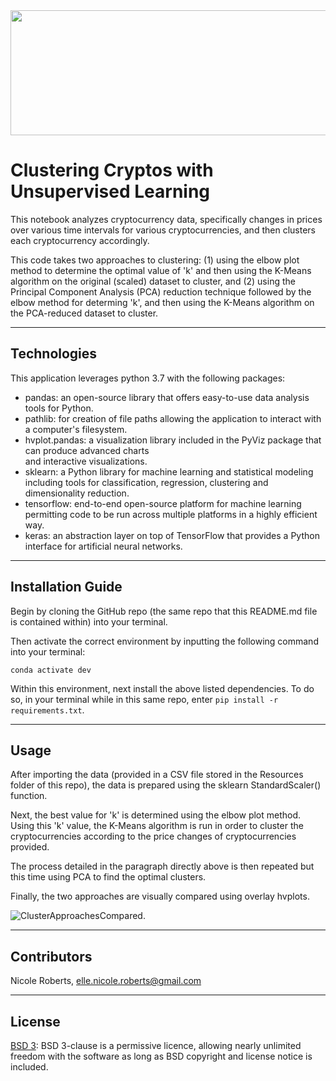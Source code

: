 <img src= "images/clusters.png" width="930" height="200">

# Clustering Cryptos with Unsupervised Learning

This notebook analyzes cryptocurrency data, specifically changes in prices over various time intervals for various cryptocurrencies, and then clusters each cryptocurrency accordingly. 

This code takes two approaches to clustering: (1) using the elbow plot method to determine the optimal value of 'k' and then using the K-Means algorithm on the original (scaled) dataset to cluster, and (2) using the Principal Component Analysis (PCA) reduction technique followed by the elbow method for determing 'k', and then using the K-Means algorithm on the PCA-reduced dataset to cluster.

---
## Technologies

This application leverages python 3.7 with the following packages:

* pandas: an open-source library that offers easy-to-use data analysis tools for Python.
* pathlib: for creation of file paths allowing the application to interact with a computer's filesystem.
* hvplot.pandas: a visualization library included in the PyViz package that can produce advanced charts    
  and interactive visualizations. 
* sklearn: a Python library for machine learning and statistical modeling including tools for classification, regression, clustering and dimensionality reduction.
* tensorflow: end-to-end open-source platform for machine learning permitting code to be run across multiple platforms in a highly efficient way.
* keras: an abstraction layer on top of TensorFlow that provides a Python interface for artificial neural networks.

---
## Installation Guide

Begin by cloning the GitHub repo (the same repo that this README.md file is contained within) into your terminal. 

Then activate the correct environment by inputting the following command into your terminal:

`conda activate dev`

Within this environment, next install the above listed dependencies. To do so, in your terminal while in this same repo, enter `pip install -r requirements.txt`.

---
## Usage

After importing the data (provided in a CSV file stored in the Resources folder of this repo), the data is prepared using the sklearn StandardScaler() function.

Next, the best value for 'k' is determined using the elbow plot method. Using this 'k' value, the K-Means algorithm is run in order to cluster the cryptocurrencies according to the price changes of cryptocurrencies provided.

The process detailed in the paragraph directly above is then repeated but this time using PCA to find the optimal clusters.

Finally, the two approaches are visually compared using overlay hvplots.

![ClusterApproachesCompared.](images/overlay.png)

---
## Contributors

Nicole Roberts,
elle.nicole.roberts@gmail.com

---

## License

[BSD 3](https://choosealicense.com/licenses/bsd-3-clause-clear/): BSD 3-clause is a permissive licence, allowing nearly unlimited freedom with the software as long as BSD copyright and license notice is included.